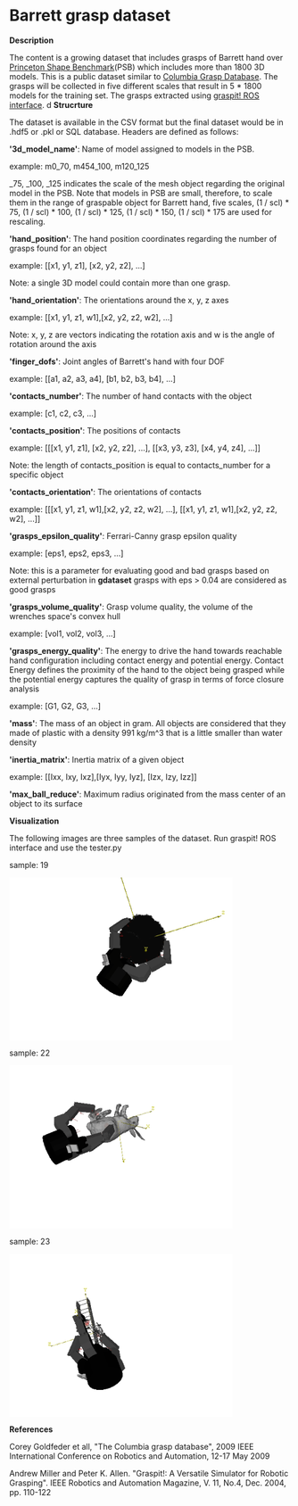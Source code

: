 # Barrett grasp dataset

__Description__

The content is a growing dataset that includes grasps of Barrett hand over [Princeton Shape Benchmark](https://shape.cs.princeton.edu/benchmark/)(PSB) which includes more than 1800 3D models. This is a public dataset similar to [Columbia Grasp Database](http://grasping.cs.columbia.edu/). The grasps will be collected in five different scales that result in 5 * 1800 models for the training set. The grasps extracted using [graspit! ROS interface](https://github.com/graspit-simulator/graspit_interface).
d
__Strucrture__

The dataset is available in the CSV format but the final dataset would be in .hdf5 or .pkl or SQL database. Headers are defined as follows:

**'3d_model_name'**: Name of model assigned to models in the PSB.

example: m0_70, m454_100, m120_125

_75, _100, _125 indicates the scale of the mesh object regarding the original model in the PSB. Note that models in PSB are small, therefore, to scale them in the range of graspable object for Barrett hand, five scales, (1 / scl) * 75, (1 / scl) * 100, (1 / scl) * 125, (1 / scl) * 150, (1 / scl) * 175 are used for rescaling.

**'hand_position'**: The hand position coordinates regarding the number of grasps found for an object

example: [[x1, y1, z1], [x2, y2, z2], ...]

Note: a single 3D model could contain more than one grasp.

**'hand_orientation'**: The orientations around the x, y, z axes

example: [[x1, y1, z1, w1],[x2, y2, z2, w2], ...]

Note: x, y, z are vectors indicating the rotation axis and w is the angle of rotation around the axis

**'finger_dofs'**: Joint angles of Barrett's hand with four DOF

example: [[a1, a2, a3, a4], [b1, b2, b3, b4], ...]

**'contacts_number'**: The number of hand contacts with the object

example: [c1, c2, c3, ...]

**'contacts_position'**: The positions of contacts

example: [[[x1, y1, z1], [x2, y2, z2], ...], [[x3, y3, z3], [x4, y4, z4], ...]]

Note: the length of contacts_position is equal to contacts_number for a specific object

**'contacts_orientation'**: The orientations of contacts

example: [[[x1, y1, z1, w1],[x2, y2, z2, w2], ...], [[x1, y1, z1, w1],[x2, y2, z2, w2], ...]]

**'grasps_epsilon_quality'**: Ferrari-Canny grasp epsilon quality

example: [eps1, eps2, eps3, ...]

Note: this is a parameter for evaluating good and bad grasps based on external perturbation in **gdataset** grasps with eps > 0.04 are considered as good grasps

**'grasps_volume_quality'**: Grasp volume quality, the volume of the wrenches space's convex hull

example: [vol1, vol2, vol3, ...]

**'grasps_energy_quality'**: The energy to drive the hand towards reachable hand configuration including contact energy and potential energy. Contact Energy defines the proximity of the hand to the object being grasped while the potential energy captures the quality of grasp in terms of force closure analysis

example: [G1, G2, G3, ...]

**'mass'**: The mass of an object in gram. All objects are considered that they made of plastic with a density 991 kg/m^3 that is a little smaller than water density

**'inertia_matrix'**: Inertia matrix of a given object

example: [[Ixx, Ixy, Ixz],[Iyx, Iyy, Iyz], [Izx, Izy, Izz]]

**'max_ball_reduce'**: Maximum radius originated from the mass center of an object to its surface

__Visualization__

The following images are three samples of the dataset. Run graspit! ROS interface and use the tester.py

sample: 19

<img align="center" src="19.gif" width=400>

sample: 22

<img align="center" src="22.gif" width=400> 

sample: 23

<img align="center" src="23.gif" width=400> 


__References__

Corey Goldfeder et all, "The Columbia grasp database", 2009 IEEE International Conference on Robotics and Automation, 12-17 May 2009


Andrew Miller and Peter K. Allen. "Graspit!: A Versatile Simulator for Robotic Grasping". IEEE Robotics and Automation Magazine, V. 11, No.4, Dec. 2004, pp. 110-122

